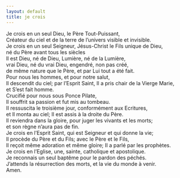 ```yaml
---
layout: default
title: je crois
---
```

Je crois en un seul Dieu, le Père Tout-Puissant,  
Créateur du ciel et de la terre de l’univers visible et invisible.  
Je crois en un seul Seigneur, Jésus-Christ le Fils unique de Dieu,  
né du Père avant tous les siècles  
Il est Dieu, né de Dieu, Lumière, né de la Lumière,  
vrai Dieu, né du vrai Dieu, engendré, non pas créé,  
de même nature que le Père, et par Lui tout a été fait.  
Pour nous les hommes, et pour notre salut,  
Il descendit du ciel; par l’Esprit Saint, Il a pris chair de la Vierge Marie,  
et S’est fait homme.  
Crucifié pour nous sous Ponce Pilate,  
Il souffrit sa passion et fut mis au tombeau.  
II ressuscita le troisième jour, conformément aux Ecritures,  
et Il monta au ciel; Il est assis à la droite du Père.  
Il reviendra dans la gloire, pour juger les vivants et les morts;  
et son règne n’aura pas de fin.  
Je crois en l’Esprit Saint, qui est Seigneur et qui donne la vie;  
Il procède du Père et du Fils; avec le Père et le Fils,  
Il reçoit même adoration et même gloire; II a parlé par les prophètes.  
Je crois en l’Eglise, une, sainte, catholique et apostolique.  
Je reconnais un seul baptême pour le pardon des péchés.  
J’attends la résurrection des morts, et la vie du monde à venir.  
Amen.  
